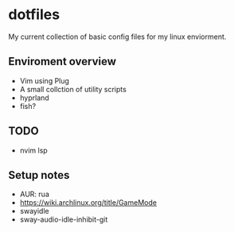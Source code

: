 # dotfiles

My current collection of basic config files for my linux enviorment.

## Enviroment overview

* Vim using Plug
* A small collction of utility scripts
* hyprland
* fish?

## TODO

* nvim lsp

## Setup notes

- AUR: rua
- https://wiki.archlinux.org/title/GameMode
- swayidle
- sway-audio-idle-inhibit-git
